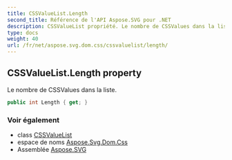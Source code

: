 ```yaml
---
title: CSSValueList.Length
second_title: Référence de l'API Aspose.SVG pour .NET
description: CSSValueList propriété. Le nombre de CSSValues dans la liste.
type: docs
weight: 40
url: /fr/net/aspose.svg.dom.css/cssvaluelist/length/
---
```

## CSSValueList.Length property

Le nombre de CSSValues dans la liste.

```csharp
public int Length { get; }
```

### Voir également

* class [CSSValueList](../)
* espace de noms [Aspose.Svg.Dom.Css](../../cssvaluelist/)
* Assemblée [Aspose.SVG](../../../)


